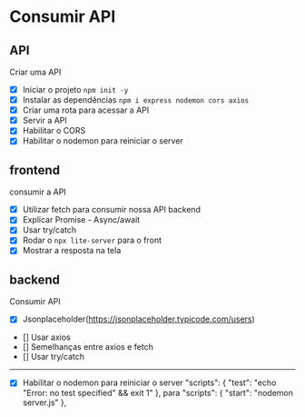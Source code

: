 # Consumir API

## API
Criar uma API
- [x] Iniciar o projeto `npm init -y`
- [x] Instalar as dependências `npm i express nodemon cors axios`
- [x] Criar uma rota para acessar a API
- [x] Servir a API
- [x] Habilitar o CORS
- [x] Habilitar o nodemon para reiniciar o server

## frontend
consumir a API 

- [x] Utilizar fetch para consumir nossa API backend
- [x] Explicar Promise - Async/await
- [x] Usar try/catch
- [x] Rodar o `npx lite-server` para o front
- [x] Mostrar a resposta na tela

## backend
Consumir API

- [x] Jsonplaceholder(https://jsonplaceholder.typicode.com/users)
- [] Usar axios
- [] Semelhanças entre axios e fetch
- [] Usar try/catch

----------------------------------------------------------

- [x] Habilitar o nodemon para reiniciar o server
"scripts": {
    "test": "echo \"Error: no test specified\" && exit 1"
  },
  para
  "scripts": {
    "start": "nodemon server.js"
  },